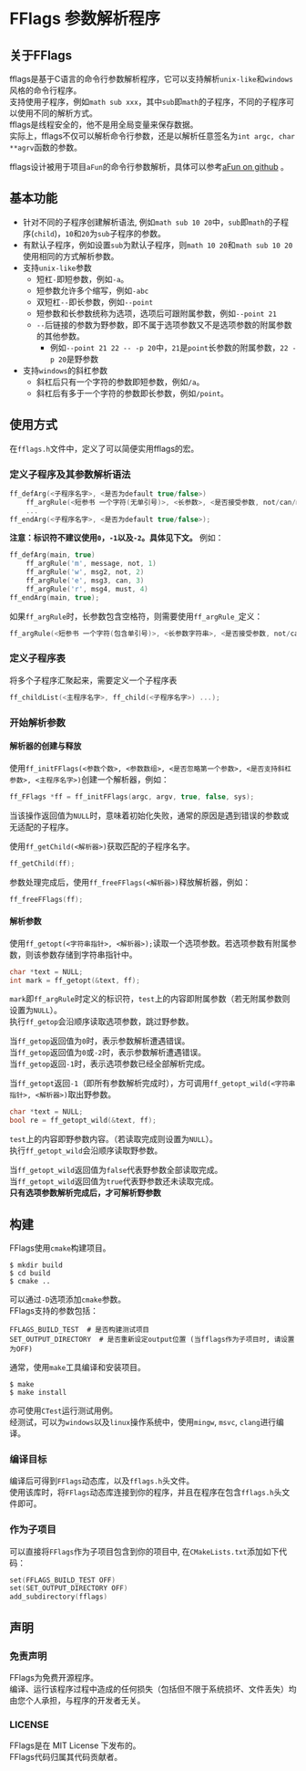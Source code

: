 ﻿# FFlags 参数解析程序
## 关于FFlags
fflags是基于C语言的命令行参数解析程序，它可以支持解析`unix-like`和`windows`风格的命令行程序。  
支持使用子程序，例如`math sub xxx`，其中`sub`即`math`的子程序，不同的子程序可以使用不同的解析方式。  
fflags是线程安全的，他不是用全局变量来保存数据。  
实际上，fflags不仅可以解析命令行参数，还是以解析任意签名为`int argc, char **agrv`函数的参数。

fflags设计被用于项目`aFun`的命令行参数解析，具体可以参考[aFun on github](https://github.com/aFun-org/aFunlang) 。

## 基本功能
* 针对不同的子程序创建解析语法, 例如`math sub 10 20`中，`sub`即`math`的子程序(`child`)，`10`和`20`为`sub`子程序的参数。
* 有默认子程序，例如设置`sub`为默认子程序，则`math 10 20`和`math sub 10 20`使用相同的方式解析参数。
* 支持`unix-like`参数
  * 短杠`-`即短参数，例如`-a`。
  * 短参数允许多个缩写，例如`-abc`
  * 双短杠`--`即长参数，例如`--point`
  * 短参数和长参数统称为选项，选项后可跟附属参数，例如`--point 21`
  * `--`后链接的参数为野参数，即不属于选项参数又不是选项参数的附属参数的其他参数。
    * 例如`--point 21 22 -- -p 20`中，`21`是`point`长参数的附属参数，`22 -p 20`是野参数
* 支持`windows`的斜杠参数
  * 斜杠后只有一个字符的参数即短参数，例如`/a`。
  * 斜杠后有多于一个字符的参数即长参数，例如`/point`。

## 使用方式
在`fflags.h`文件中，定义了可以简便实用fflags的宏。
### 定义子程序及其参数解析语法
```c
ff_defArg(<子程序名字>, <是否为default true/false>)
    ff_argRule(<短参书 一个字符(无单引号)>, <长参数>, <是否接受参数, not/can/must>, <标识符 int>)
    ...
ff_endArg(<子程序名字>, <是否为default true/false>);
```
**注意：标识符不建议使用`0`，`-1`以及`-2`。具体见下文。**
例如：
```c
ff_defArg(main, true)
    ff_argRule('m', message, not, 1)
    ff_argRule('w', msg2, not, 2)
    ff_argRule('e', msg3, can, 3)
    ff_argRule('r', msg4, must, 4)
ff_endArg(main, true);
```
如果`ff_argRule`时，长参数包含空格符，则需要使用`ff_argRule_`定义：
```c
ff_argRule(<短参书 一个字符(包含单引号)>, <长参数字符串>, <是否接受参数, not/can/must>, <标识符>)
```

### 定义子程序表
将多个子程序汇聚起来，需要定义一个子程序表
```c
ff_childList(<主程序名字>, ff_child(<子程序名字>) ...);
```

### 开始解析参数
#### 解析器的创建与释放
使用`ff_initFFlags(<参数个数>, <参数数组>, <是否忽略第一个参数>, <是否支持斜杠参数>, <主程序名字>)`创建一个解析器，例如：
```c
ff_FFlags *ff = ff_initFFlags(argc, argv, true, false, sys);
```
当该操作返回值为`NULL`时，意味着初始化失败，通常的原因是遇到错误的参数或无适配的子程序。

使用`ff_getChild(<解析器>)`获取匹配的子程序名字。
```c
ff_getChild(ff);
```

参数处理完成后，使用`ff_freeFFlags(<解析器>)`释放解析器，例如：  
```c
ff_freeFFlags(ff);
```

#### 解析参数
使用`ff_getopt(<字符串指针>, <解析器>);`读取一个选项参数。若选项参数有附属参数，则该参数存储到字符串指针中。
```c
char *text = NULL;
int mark = ff_getopt(&text, ff);
```
`mark`即`ff_argRule`时定义的标识符，`test`上的内容即附属参数（若无附属参数则设置为`NULL`）。  
执行`ff_getop`会沿顺序读取选项参数，跳过野参数。  

当`ff_getop`返回值为`0`时，表示参数解析遭遇错误。  
当`ff_getop`返回值为`0`或`-2`时，表示参数解析遭遇错误。  
当`ff_getop`返回`-1`时，表示选项参数已经全部解析完成。  

当`ff_getopt`返回`-1`（即所有参数解析完成时），方可调用`ff_getopt_wild(<字符串指针>, <解析器>)`取出野参数。
```c
char *text = NULL;
bool re = ff_getopt_wild(&text, ff);
```
`test`上的内容即野参数内容。（若读取完成则设置为`NULL`）。  
执行`ff_getopt_wild`会沿顺序读取野参数。  

当`ff_getopt_wild`返回值为`false`代表野参数全部读取完成。  
当`ff_getopt_wild`返回值为`true`代表野参数还未读取完成。  
**只有选项参数解析完成后，才可解析野参数**

## 构建
FFlags使用`cmake`构建项目。
```shell
$ mkdir build
$ cd build
$ cmake ..
```
可以通过`-D`选项添加`cmake`参数。  
FFlags支持的参数包括：
```
FFLAGS_BUILD_TEST  # 是否构建测试项目
SET_OUTPUT_DIRECTORY  # 是否重新设定output位置 (当fflags作为子项目时, 请设置为OFF)
```
通常，使用`make`工具编译和安装项目。  
```shell
$ make
$ make install
```
亦可使用`CTest`运行测试用例。  
经测试，可以为`windows`以及`linux`操作系统中，使用`mingw`, `msvc`, `clang`进行编译。
### 编译目标
编译后可得到`FFlags`动态库，以及`fflags.h`头文件。  
使用该库时，将`FFlags`动态库连接到你的程序，并且在程序在包含`fflags.h`头文件即可。
### 作为子项目
可以直接将`FFlags`作为子项目包含到你的项目中, 在`CMakeLists.txt`添加如下代码：
```c
set(FFLAGS_BUILD_TEST OFF)
set(SET_OUTPUT_DIRECTORY OFF)
add_subdirectory(fflags)
```

## 声明
### 免责声明
FFlags为免费开源程序。  
编译、运行该程序过程中造成的任何损失（包括但不限于系统损坏、文件丢失）均由您个人承担，与程序的开发者无关。
### LICENSE
FFlags是在 MIT License 下发布的。  
FFlags代码归属其代码贡献者。